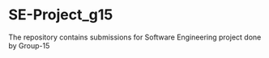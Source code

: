 # SE-Project_g15
The repository contains submissions for Software Engineering project done by Group-15
